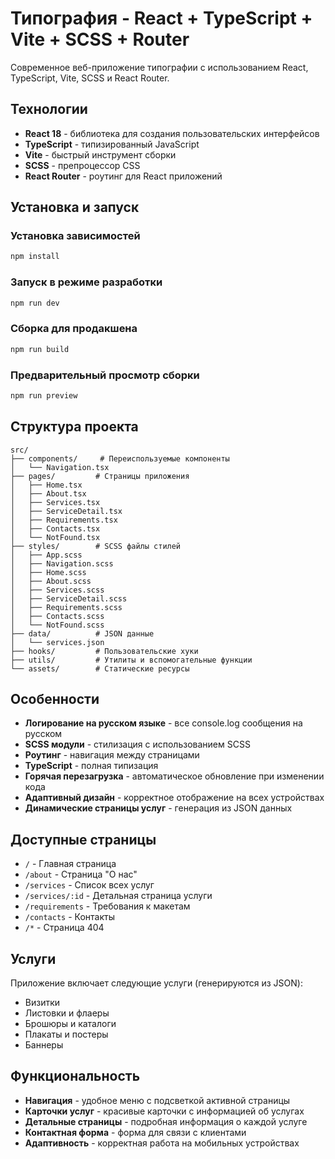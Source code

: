 # Типография - React + TypeScript + Vite + SCSS + Router

Современное веб-приложение типографии с использованием React, TypeScript, Vite, SCSS и React Router.

## Технологии

- **React 18** - библиотека для создания пользовательских интерфейсов
- **TypeScript** - типизированный JavaScript
- **Vite** - быстрый инструмент сборки
- **SCSS** - препроцессор CSS
- **React Router** - роутинг для React приложений

## Установка и запуск

### Установка зависимостей
```bash
npm install
```

### Запуск в режиме разработки
```bash
npm run dev
```

### Сборка для продакшена
```bash
npm run build
```

### Предварительный просмотр сборки
```bash
npm run preview
```

## Структура проекта

```
src/
├── components/     # Переиспользуемые компоненты
│   └── Navigation.tsx
├── pages/         # Страницы приложения
│   ├── Home.tsx
│   ├── About.tsx
│   ├── Services.tsx
│   ├── ServiceDetail.tsx
│   ├── Requirements.tsx
│   ├── Contacts.tsx
│   └── NotFound.tsx
├── styles/        # SCSS файлы стилей
│   ├── App.scss
│   ├── Navigation.scss
│   ├── Home.scss
│   ├── About.scss
│   ├── Services.scss
│   ├── ServiceDetail.scss
│   ├── Requirements.scss
│   ├── Contacts.scss
│   └── NotFound.scss
├── data/          # JSON данные
│   └── services.json
├── hooks/         # Пользовательские хуки
├── utils/         # Утилиты и вспомогательные функции
└── assets/        # Статические ресурсы
```

## Особенности

- **Логирование на русском языке** - все console.log сообщения на русском
- **SCSS модули** - стилизация с использованием SCSS
- **Роутинг** - навигация между страницами
- **TypeScript** - полная типизация
- **Горячая перезагрузка** - автоматическое обновление при изменении кода
- **Адаптивный дизайн** - корректное отображение на всех устройствах
- **Динамические страницы услуг** - генерация из JSON данных

## Доступные страницы

- `/` - Главная страница
- `/about` - Страница "О нас"
- `/services` - Список всех услуг
- `/services/:id` - Детальная страница услуги
- `/requirements` - Требования к макетам
- `/contacts` - Контакты
- `/*` - Страница 404

## Услуги

Приложение включает следующие услуги (генерируются из JSON):
- Визитки
- Листовки и флаеры
- Брошюры и каталоги
- Плакаты и постеры
- Баннеры

## Функциональность

- **Навигация** - удобное меню с подсветкой активной страницы
- **Карточки услуг** - красивые карточки с информацией об услугах
- **Детальные страницы** - подробная информация о каждой услуге
- **Контактная форма** - форма для связи с клиентами
- **Адаптивность** - корректная работа на мобильных устройствах
